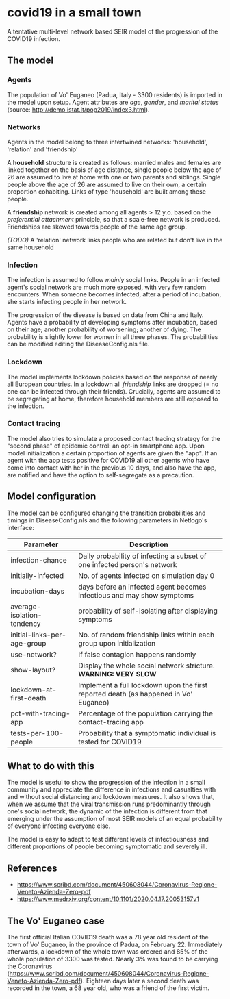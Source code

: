 # covid19 in a small town

A tentative multi-level network based SEIR model of the progression of the COVID19 infection.

## The model

### Agents

The population of Vo' Euganeo (Padua, Italy - 3300 residents) is imported in the model upon setup. Agent attributes are _age_, _gender_, and _marital status_ (source: http://demo.istat.it/pop2019/index3.html). 

### Networks

Agents in the model belong to three intertwined networks: 'household', 'relation' and 'friendship' 

A **household** structure is created as follows: married males and females are linked together on the basis of age distance, single people below the age of 26 are assumed to live at home with one or two parents and siblings. Single people above the age of 26 are assumed to live on their own, a certain proportion cohabiting. Links of type 'household' are built among these people.

A **friendship** network is created among all agents > 12 y.o. based on the *preferential attachment* principle, so that a scale-free network is produced. Friendships are skewed towards people of the same age group.

*(TODO)* A 'relation' network links people who are related but don't live in the same household

### Infection

The infection is assumed to follow _mainly_ social links. People in an infected agent's social network are much more exposed, with very few random encounters. When someone becomes infected, after a period of incubation, she starts infecting people in her network. 

The progression of the disease is based on data from China and Italy. Agents have a probability of developing symptoms after incubation, based on their age; another probability of worsening; another of dying. The probability is slightly lower for women in all three phases. 
The probabilities can be modified editing the DiseaseConfig.nls file.

### Lockdown

The model implements lockdown policies based on the response of nearly all European countries. In a lockdown all _friendship_ links are dropped (= no one can be infected through their friends). Crucially, agents are assumed to be segregating at home, therefore household members are still exposed to the infection.

### Contact tracing 

The model also tries to simulate a proposed contact tracing strategy for the "second phase" of epidemic control: an opt-in smartphone app. Upon model initialization a certain proportion of agents are given the "app". If an agent with the app tests positive for COVID19 all other agents who have come into contact with her in the previous 10 days, and also have the app, are notified and have the option to self-segregate as a precaution.

## Model configuration

The model can be configured changing the transition probabilities and timings in DiseaseConfig.nls and the following parameters in Netlogo's interface:

| Parameter 		      | Description
| --------------------------- | ------------------------------------------------------------ |
| infection-chance            | Daily probability of infecting a subset of one infected person's network |
| initially-infected          | No. of agents infected on simulation day 0 |
| incubation-days             | days before an infected agent becomes infectious and may show symptoms |
| average-isolation-tendency  | probability of self-isolating after displaying symptoms      |
| initial-links-per-age-group | No. of random friendship links within each group upon initialization |
| use-network?                | If false contagion happens randomly                          |
| show-layout?                | Display the whole social network stricture. **WARNING: VERY SLOW** |
| lockdown-at-first-death     | Implement a full lockdown upon the first reported death (as happened in Vo' Euganeo) |
| pct-with-tracing-app	      | Percentage of the population carrying the contact-tracing app |
| tests-per-100-people	      | Probability that a symptomatic individual is tested for COVID19 |

## What to do with this

The model is useful to show the progression of the infection in a small community and appreciate the difference in infections and casualties with and without social distancing and lockdown measures.
It also shows that, when we assume that the viral transmission runs predominantly through one's social network, the dynamic of the infection is different from that emerging under the assumption of most SEIR models of an equal probability of everyone infecting everyone else.

The model is easy to adapt to test different levels of infectiousness and different proportions of people becoming symptomatic and severely ill. 

## References

* https://www.scribd.com/document/450608044/Coronavirus-Regione-Veneto-Azienda-Zero-pdf
* https://www.medrxiv.org/content/10.1101/2020.04.17.20053157v1

## The Vo' Euganeo case

The first official Italian COVID19 death was a 78 year old resident of the town of Vo' Euganeo, in the province of Padua, on February 22. Immediately afterwards, a lockdown of the whole town was ordered and 85% of the whole population of 3300 was tested. Nearly 3% was found to be carrying the Coronavirus (https://www.scribd.com/document/450608044/Coronavirus-Regione-Veneto-Azienda-Zero-pdf). Eighteen days later a second death was recorded in the town, a 68 year old, who was a friend of the first victim.
